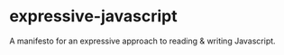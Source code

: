 # expressive-javascript
A manifesto for an expressive approach to reading &amp; writing Javascript. 
